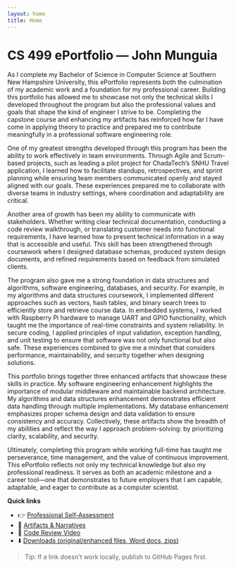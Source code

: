```yaml
---
layout: home
title: Home
---
```


# CS 499 ePortfolio — John Munguia

As I complete my Bachelor of Science in Computer Science at Southern New Hampshire University, this ePortfolio represents both the culmination of my academic work and a foundation for my professional career. Building this portfolio has allowed me to showcase not only the technical skills I developed throughout the program but also the professional values and goals that shape the kind of engineer I strive to be. Completing the capstone course and enhancing my artifacts has reinforced how far I have come in applying theory to practice and prepared me to contribute meaningfully in a professional software engineering role.

One of my greatest strengths developed through this program has been the ability to work effectively in team environments. Through Agile and Scrum-based projects, such as leading a pilot project for ChadaTech’s SNHU Travel application, I learned how to facilitate standups, retrospectives, and sprint planning while ensuring team members communicated openly and stayed aligned with our goals. These experiences prepared me to collaborate with diverse teams in industry settings, where coordination and adaptability are critical.

Another area of growth has been my ability to communicate with stakeholders. Whether writing clear technical documentation, conducting a code review walkthrough, or translating customer needs into functional requirements, I have learned how to present technical information in a way that is accessible and useful. This skill has been strengthened through coursework where I designed database schemas, produced system design documents, and refined requirements based on feedback from simulated clients.

The program also gave me a strong foundation in data structures and algorithms, software engineering, databases, and security. For example, in my algorithms and data structures coursework, I implemented different approaches such as vectors, hash tables, and binary search trees to efficiently store and retrieve course data. In embedded systems, I worked with Raspberry Pi hardware to manage UART and GPIO functionality, which taught me the importance of real-time constraints and system reliability. In secure coding, I applied principles of input validation, exception handling, and unit testing to ensure that software was not only functional but also safe. These experiences combined to give me a mindset that considers performance, maintainability, and security together when designing solutions.

This portfolio brings together three enhanced artifacts that showcase these skills in practice. My software engineering enhancement highlights the importance of modular middleware and maintainable backend architecture. My algorithms and data structures enhancement demonstrates efficient data handling through multiple implementations. My database enhancement emphasizes proper schema design and data validation to ensure consistency and accuracy. Collectively, these artifacts show the breadth of my abilities and reflect the way I approach problem-solving: by prioritizing clarity, scalability, and security.

Ultimately, completing this program while working full-time has taught me perseverance, time management, and the value of continuous improvement. This ePortfolio reflects not only my technical knowledge but also my professional readiness. It serves as both an academic milestone and a career tool—one that demonstrates to future employers that I am capable, adaptable, and eager to contribute as a computer scientist.

**Quick links**  
- 👉 [Professional Self‑Assessment](/pages/self-assessment.html)  
- 🧩 [Artifacts & Narratives](/pages/artifacts.html)  
- 🎥 [Code Review Video](/pages/code-review.html)  
- ⬇️ [Downloads (original/enhanced files, Word docs, zips)](/downloads/)  

> Tip: If a link doesn't work locally, publish to GitHub Pages first.

